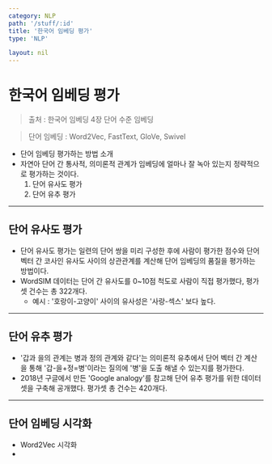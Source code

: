 ```yaml
---
category: NLP
path: '/stuff/:id'
title: '한국어 임베딩 평가'
type: 'NLP'

layout: nil
---
```


# 한국어 임베딩 평가
> 출처 : 한국어 임베딩 4장 단어 수준 임베딩

> 단어 임베딩 : Word2Vec, FastText, GloVe, Swivel

- 단어 임베딩 평가하는 방법 소개
- 자연아 단어 간 통사적, 의미론적 관계가 임베딩에 얼마나 잘 녹아 있는지 정략적으로 평가하는 것이다.
  1. 단어 유사도 평가
  2. 단어 유추 평가

***

## 단어 유사도 평가

- 단어 유사도 평가는 일련의 단어 쌍을 미리 구성한 후에 사람이 평가한 점수와 단어 벡터 간 코사인 유사도 사이의 상관관계를 계산해 단어 임베딩의 품질을 평가하는 방법이다.
- WordSIM 데이터는 단어 간 유사도를 0~10점 척도로 사람이 직접 평가했다, 평가셋 건수는 총 322개다.
  - 예시 : '호랑이-고양이' 사이의 유사성은 '사랑-섹스' 보다 높다.

***

## 단어 유추 평가

- '갑과 을의 관계는 병과 정의 관계와 같다'는 의미론적 유추에서 단어 벡터 간 계산을 통해 '갑-을+정=병'이라는 질의에 '병'을 도출 해낼 수 있는지를 평가한다.
- 2018년 구글에서 만든 'Google analogy'를 참고해 단어 유추 평가를 위한 데이터 셋을 구축해 공개했다. 평가셋 총 건수는 420개다.

***

## 단어 임베딩 시각화

- Word2Vec 시각화
-

